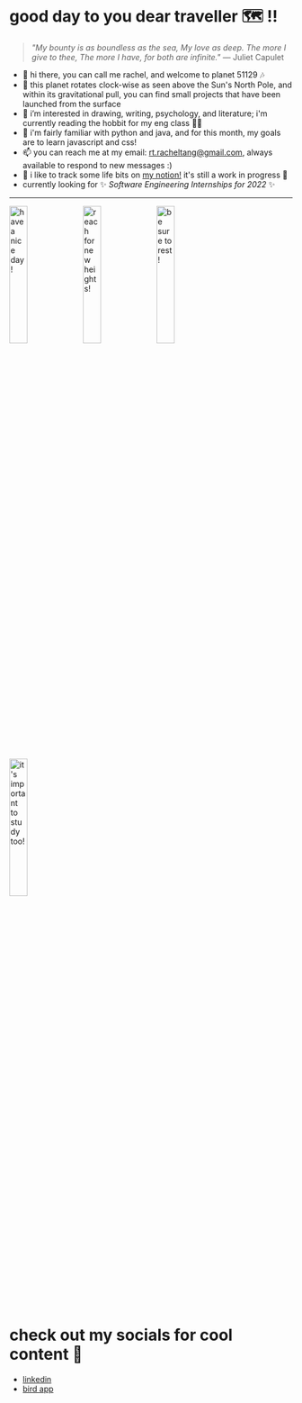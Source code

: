 # good day to you dear traveller 🗺️ !!
  
>  *"My bounty is as boundless as the sea, My love as deep. The more I give to thee, The more I have, for both are infinite."* — Juliet Capulet
  
- 👋 hi there, you can call me rachel, and welcome to planet 51129 🎶
- 🐰 this planet rotates clock-wise as seen above the Sun's North Pole, and within its gravitational pull, you can find small projects that have been launched from the surface 
- 👀 i’m interested in drawing, writing, psychology, and literature; i'm currently reading the hobbit for my eng class 🧝‍♀️
- 🌱 i'm fairly familiar with python and java, and for this month, my goals are to learn javascript and css!
- 📫 you can reach me at my email: rt.racheltang@gmail.com, always available to respond to new messages :)
- 📓 i like to track some life bits on <a href="https://solid-tile-10b.notion.site/eb601fa5677c4ee0a180b88167afb5cc" target="_blank">my notion!</a> it's still a work in progress 🙇
- currently looking for :sparkles: *Software Engineering Internships for 2022* :sparkles:  

---
 
 
<img src="https://i.pinimg.com/originals/b1/98/f1/b198f162fed7b096f66f1446d39e4da5.jpg" alt="have a nice day!" style="float: left; width: 25%; margin-right: 1%; margin-bottom: 0.5em;"><img src="https://i.pinimg.com/564x/51/9f/d3/519fd3b3958b3e4b04cece866a897527.jpg" alt="reach for new heights!" style="float: left; width: 25%; margin-right: 1%; margin-bottom: 0.5em;"><img src="https://i.pinimg.com/564x/d7/c2/f0/d7c2f0889ddb77b09e08a2fe6f119494.jpg" alt="be sure to rest!" style="float: left; width: 25%; margin-right: 1%; margin-bottom: 0.5em;"><img src="https://i.pinimg.com/564x/3d/c8/f4/3dc8f46587959238bc39a801aed91114.jpg" alt="it's important to study too!" style="float: left; width: 25%; margin-right: 1%; margin-bottom: 0.5em;">
<p style="clear: both;">



# check out my socials for cool content 📱
- [linkedin](https://www.linkedin.com/in/rachel-tang-112a20223/)
- [bird app](https://twitter.com/anjushuu)
<!---
anjushuu/anjushuu is a ✨ special ✨ repository because its `README.md` (this file) appears on your GitHub profile.
You can click the Preview link to take a look at your changes.
--->

